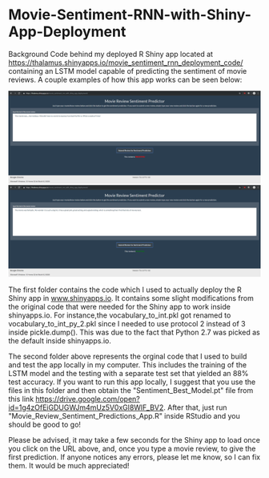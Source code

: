 # Movie-Sentiment-RNN-with-Shiny-App-Deployment
Background Code behind my deployed R Shiny app located at https://thalamus.shinyapps.io/movie_sentiment_rnn_deployment_code/ containing an LSTM model capable of predicting the sentiment of movie reviews. A couple examples of how this app works can be seen below:

![Negative Review](Shiny_App_Example_1.png)
![Positive Review](Shiny_App_Example_2.png)

The first folder contains the code which I used to actually deploy the R Shiny app in www.shinyapps.io. It contains some slight modifications from the original code that were needed for the Shiny app to work inside shinyapps.io. For instance,the vocabulary_to_int.pkl got renamed to vocabulary_to_int_py_2.pkl since I needed to use protocol 2 instead of 3 inside pickle.dump(). This was due to the fact that Python 2.7 was picked as the default inside shinyapps.io.

The second folder above represents the orginal code that I used to build and test the app locally in my computer. This includes the training of the LSTM model and the testing with a separate test set that yielded an 88% test accuracy. If you want to run this app locally, I suggest that you use the files in this folder and then obtain the "Sentiment_Best_Model.pt" file from this link https://drive.google.com/open?id=1g4zOfEiGDUGWJm4mUz5V0xGl8WlF_BV2. After that, just run "Movie_Review_Sentiment_Predictions_App.R" inside RStudio and you should be good to go!

Please be advised, it may take a few seconds for the Shiny app to load once you click on the URL above, and, once you type a movie review, to give the first prediction. If anyone notices any errors, please let me know, so I can fix them. It would be much appreciated!
